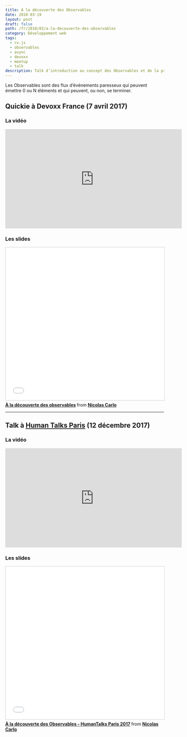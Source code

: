 ```yaml
---
title: À la découverte des Observables
date: 2018-03-19
layout: post
draft: false
path: /fr/2018/03/a-la-decouverte-des-observables
category: Développement web
tags:
  - rx.js
  - observables
  - async
  - devoxx
  - meetup
  - talk
description: Talk d’introduction au concept des Observables et de la programmation réactive avec Rx.js.
---
```


Les Observables sont des flux d’événements paresseux qui peuvent émettre 0 ou N éléments et qui peuvent, ou non, se terminer.

## Quickie à Devoxx France (7 avril 2017)

### La vidéo

<iframe width="560" height="315" src="https://www.youtube-nocookie.com/embed/ocgVSQhashY" frameborder="0" allow="accelerometer; autoplay; encrypted-media; gyroscope; picture-in-picture" allowfullscreen></iframe>

### Les slides

<iframe src="//www.slideshare.net/slideshow/embed_code/key/OnbbVpH98E0z" width="595" height="485" frameborder="0" marginwidth="0" marginheight="0" scrolling="no" style="border:1px solid #CCC; border-width:1px; margin-bottom:5px; max-width: 100%;" allowfullscreen> </iframe> <div style="margin-bottom:5px"> <strong> <a href="//www.slideshare.net/nicolascarlo1/a-la-decouverte-des-observables" title="À la découverte des observables" target="_blank">À la découverte des observables</a> </strong> from <strong><a href="https://www.slideshare.net/nicolascarlo1" target="_blank">Nicolas Carlo</a></strong> </div>

---

## Talk à [Human Talks Paris](https://www.meetup.com/fr-FR/HumanTalks-Paris/events/245726985/) (12 décembre 2017)

### La vidéo

<iframe width="560" height="315" src="https://www.youtube-nocookie.com/embed/JSeOF5UiayY" frameborder="0" allow="accelerometer; autoplay; encrypted-media; gyroscope; picture-in-picture" allowfullscreen></iframe>

### Les slides

<iframe src="//www.slideshare.net/slideshow/embed_code/key/zFdReMo7oIamd3" width="595" height="485" frameborder="0" marginwidth="0" marginheight="0" scrolling="no" style="border:1px solid #CCC; border-width:1px; margin-bottom:5px; max-width: 100%;" allowfullscreen> </iframe> <div style="margin-bottom:5px"> <strong> <a href="//www.slideshare.net/nicolascarlo1/a-la-decouverte-des-observables-humantalks-paris-2017" title="À la découverte des Observables - HumanTalks Paris 2017" target="_blank">À la découverte des Observables - HumanTalks Paris 2017</a> </strong> from <strong><a href="https://www.slideshare.net/nicolascarlo1" target="_blank">Nicolas Carlo</a></strong> </div>
